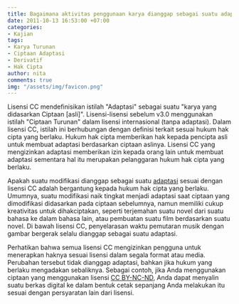 ```yaml
---
title: Bagaimana aktivitas penggunaan karya dianggap sebagai suatu adaptasi?
date: 2011-10-13 16:53:00 +07:00
categories:
- Kajian
tags:
- Karya Turunan
- Ciptaan Adaptasi
- Derivatif
- Hak Cipta
author: nita
comments: true
img: "/assets/img/favicon.png"
---
```


Lisensi CC mendefinisikan istilah "Adaptasi" sebagai suatu "karya yang didasarkan Ciptaan [asli]". Lisensi-lisensi sebelum v3.0 menggunakan istilah "Ciptaan Turunan" dalam lisensi internasional (tanpa adaptasi). Dalam lisensi CC, istilah ini berhubungan dengan definisi terkait sesuai hukum hak cipta yang berlaku. Hukum hak cipta memberikan hak kepada pencipta asli untuk membuat adaptasi berdasarkan ciptaan aslinya. Lisensi CC yang mengizinkan adaptasi memberikan izin kepada orang lain untuk membuat adaptasi sementara hal itu merupakan pelanggaran hukum hak cipta yang berlaku.

Apakah suatu modifikasi dianggap sebagai suatu [adaptasi](http://wiki.creativecommons.or.id/FAQ#What_is_an_adaptation.3F) sesuai dengan lisensi CC adalah bergantung kepada hukum hak cipta yang berlaku. Umumnya, suatu modifikasi naik tingkat menjadi adaptasi saat ciptaan yang dimodifikasi didasarkan pada ciptaan sebelumnya, namun memiliki cukup kreativitas untuk dihakciptakan, seperti terjemahan suatu novel dari suatu bahasa ke dalam bahasa lain, atau pembuatan suatu film berdasarkan suatu novel. Di bawah lisensi CC, penyelarasan waktu pemutaran musik dengan gambar bergerak selalu dianggap sebagai suatu adaptasi.

Perhatikan bahwa semua lisensi CC mengizinkan pengguna untuk menerapkan haknya sesuai lisensi dalam segala format atau media. Perubahan tersebut tidak dianggap adaptasi, bahkan jika hukum yang berlaku mengadakan sebaliknya. Sebagai contoh, jika Anda menggunakan ciptaan yang menggunakan lisensi [CC BY-NC-ND](http://creativecommons.org/licenses/by-nc-nd/3.0/), Anda dapat menyalin suatu berkas digital ke dalam bentuk cetak sepanjang Anda melakukan itu sesuai dengan persyaratan lain dari lisensi.
